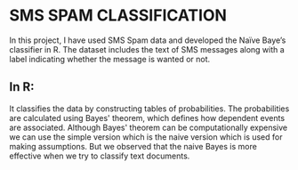 # SMS SPAM CLASSIFICATION

In this project, I have used SMS Spam data and developed the Naïve Baye’s classifier in R. The dataset includes the text of SMS messages along with a label indicating whether the message is wanted or not.

## In R:
It classifies the data by constructing tables of probabilities. The probabilities are calculated using Bayes' theorem, which defines how dependent events are associated. Although Bayes' theorem can be computationally expensive we can use the simple version which is the naive version which is used for making assumptions. But we observed that the naive Bayes is more effective when we try to classify text documents.

